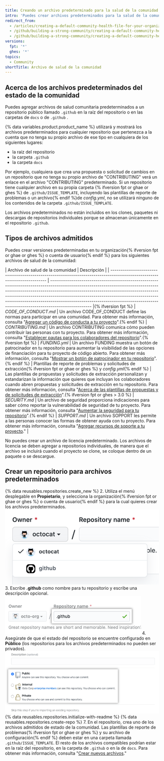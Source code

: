 ```yaml
---
title: Creando un archivo predeterminado para la salud de la comunidad
intro: 'Puedes crear archivos predeterminados para la salud de la comunidad, como CONTRIBUTING (Contribuciones) y CODE_OF_CONDUCT (Código de conducta). Los archivos predeterminados se utilizarán para cualquier repositorio que pertenezca a la cuenta que no contiene su propio archivo de este tipo.'
redirect_from:
  - /articles/creating-a-default-community-health-file-for-your-organization
  - /github/building-a-strong-community/creating-a-default-community-health-file-for-your-organization
  - /github/building-a-strong-community/creating-a-default-community-health-file
versions:
  fpt: '*'
  ghes: '*'
topics:
  - Community
shortTitle: Archivo de salud de la comunidad
---
```


## Acerca de los archivos predeterminados del estado de la comunidad

Puedes agregar archivos de salud comunitaria predeterminados a un repositorio público llamado `.github` en la raíz del repositorio o en las carpetas de `docs` o de `.github` .

{% data variables.product.product_name %} utilizará y mostrará los archivos predeterminados para cualquier repositorio que pertenezca a la cuenta que no tenga su propio archivo de ese tipo en cualquiera de los siguientes lugares:
- la raíz del repositorio
- la carpeta `.github`
- la carpeta `docs`

Por ejemplo, cualquiera que crea una propuesta o solicitud de cambios en un repositorio que no tenga su propio archivo de "CONTRIBUTING" verá un enlace en el archivo "CONTRIBUTING" predeterminado. Si un repositorio tiene cualquier archivo en su propia carpeta {% ifversion fpt or ghae or ghes %} de `.github/ISSUE_TEMPLATE`, incluyendo las plantillas de reporte de problemas o un archivo{% endif %}de *config.yml*, no se utilizará ninguno de los contenidos de la carpeta `.github/ISSUE_TEMPLATE`.

Los archivos predeterminados no están incluidos en los clones, paquetes ni descargas de repositorios individuales porque se almacenan únicamente en el repositorio `.github`.

## Tipos de archivos admitidos

Puedes crear versiones predeterminadas en tu organización{% ifversion fpt or ghae or ghes %} o cuenta de usuario{% endif %} para los siguientes archivos de salud de la comunidad:

| Archivo de salud de la comunidad                                                                                            | Descripción                                                                                                                                                                                                                                                                                                                                                                                                                 |
| --------------------------------------------------------------------------------------------------------------------------- | --------------------------------------------------------------------------------------------------------------------------------------------------------------------------------------------------------------------------------------------------------------------------------------------------------------------------------------------------------------------------------------------------------------------------- |{% ifversion fpt %}
| *CODE_OF_CONDUCT.md*                                                                                                      | Un archivo CODE_OF_CONDUCT define las normas para participar en una comunidad. Para obtener más información, consulta "[Agregar un código de conducta a tu proyecto](/articles/adding-a-code-of-conduct-to-your-project/)".{% endif %}
| *CONTRIBUTING.md*                                                                                                           | Un archivo CONTRIBUTING comunica cómo pueden contribuir las personas con tu proyecto. Para obtener más información, consulta "[Establecer pautas para los colaboradores del repositorio](/articles/setting-guidelines-for-repository-contributors/)".{% ifversion fpt %}
| *FUNDING.yml*                                                                                                               | Un archivo FUNDING muestra un botón de patrocinador en tu repositorio para aumentar la visibilidad de las opciones de financiación para tu proyecto de código abierto. Para obtener más información, consulta "[Mostrar un botón de patrocinador en tu repositorio](/articles/displaying-a-sponsor-button-in-your-repository)".{% endif %}
| Plantillas de reporte de problemas y solicitudes de extracción{% ifversion fpt or ghae or ghes %} y *config.yml*{% endif %} | Las plantillas de propuestas y solicitudes de extracción personalizan y estandarizan la información que quieres que incluyan los colaboradores cuando abren propuestas y solicitudes de extracción en tu repositorio. Para obtener más información, consulta "[Acerca de las plantillas de propuestas y de solicitudes de extracción](/articles/about-issue-and-pull-request-templates/)".{% ifversion fpt or ghes > 3.0 %}
| *SECURITY.md*                                                                                                               | Un archivo de seguridad proporciona indicaciones para saber cómo reportar la vulnerabilidad de seguridad de tu proyecto. Para obtener más información, consulta "[Aumentar la seguridad para tu repositorio](/code-security/getting-started/adding-a-security-policy-to-your-repository)".{% endif %}
| *SUPPORT.md*                                                                                                                | Un archivo SOPPORT les permite a las personas conocer las formas de obtener ayuda con tu proyecto. Para obtener más información, consulta "[Agregar recursos de soporte a tu proyecto](/articles/adding-support-resources-to-your-project/)."                                                                                                                                                                               |

No puedes crear un archivo de licencia predeterminado. Los archivos de licencia se deben agregar a repositorios individuales, de manera que el archivo se incluirá cuando el proyecto se clone, se coloque dentro de un paquete o se descargue.

## Crear un repositorio para archivos predeterminados

{% data reusables.repositories.create_new %}
2. Utiliza el menú desplegable en **Propietario**, y selecciona la organización{% ifversion fpt or ghae or ghes %} o cuenta de usuario{% endif %} para la cual quieres crear los archivos predeterminados. ![Menú desplegable Propietario](/assets/images/help/repository/create-repository-owner.png)
3. Escribe **.github** como nombre para tu repositorio y escribe una descripción opcional. ![Crear un campo de repositorio](/assets/images/help/repository/default-file-repository-name.png)
4. Asegúrate de que el estado del repositorio se encuentre configurado en **Público** (los repositorios para los archivos predeterminados no pueden ser privados). ![Botones de selección para seleccionar el estado público o privado](/assets/images/help/repository/create-repository-public-private.png)
{% data reusables.repositories.initialize-with-readme %}
{% data reusables.repositories.create-repo %}
7. En el repositorio, crea uno de los archivos admitidos de estado de la comunidad. Las plantillas de reporte de problemas{% ifversion fpt or ghae or ghes %} y su archivo de configuración{% endif %} deben estar en una carpeta llamada `.github/ISSUE_TEMPLATE`. El resto de los archivos compatibles podrían estar en la raíz del repositorio, en la carpeta de `.github` o en la de `docs`. Para obtener más información, consulta "[Crear nuevos archivos](/articles/creating-new-files/)."

